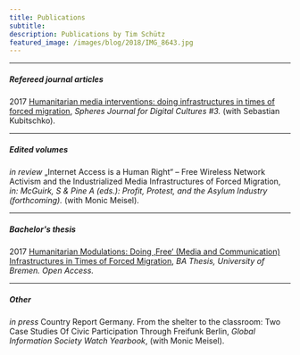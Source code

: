 ```yaml
---
title: Publications
subtitle: 
description: Publications by Tim Schütz
featured_image: /images/blog/2018/IMG_8643.jpg
---
```


---

##### Refereed journal articles

2017 [Humanitarian media interventions: doing infrastructures in times of forced migration](http://spheres-journal.org/humanitarian-media-intervention-infrastructuring-in-times-of-forced-migration/), _Spheres Journal for Digital Cultures #3._ (with Sebastian Kubitschko).

---

 
##### Edited volumes

_in review_ „Internet Access is a Human Right“ – Free Wireless Network Activism and the Industrialized Media Infrastructures of Forced Migration, _in: McGuirk, S & Pine A (eds.): Profit, Protest, and the Asylum Industry (forthcoming)._ (with Monic Meisel).

---

##### Bachelor's thesis

2017 [Humanitarian Modulations: Doing ‚Free‘ (Media and Communication) Infrastructures in Times of Forced Migration](http://nbn-resolving.de/urn:nbn:de:gbv:46-00106066-16), _BA Thesis, University of Bremen. Open Access._

---

##### Other

_in press_ Country Report Germany. From the shelter to the classroom: Two Case Studies Of Civic Participation Through Freifunk Berlin, _Global Information Society Watch Yearbook_, (with Monic Meisel).


